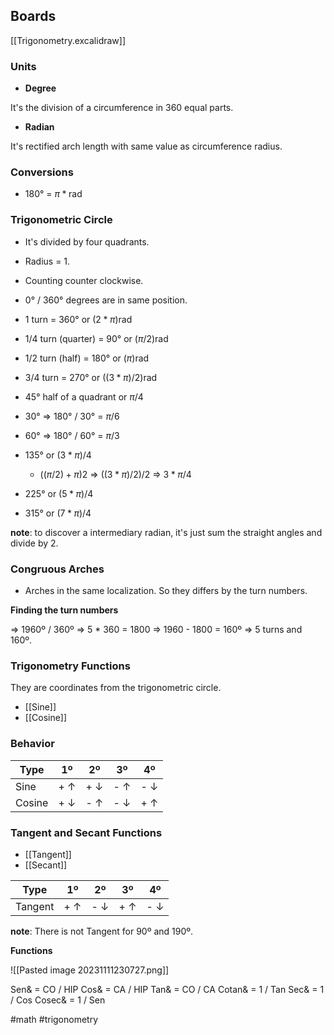 
## Boards

[[Trigonometry.excalidraw]]
### Units

* **Degree**

It's the division of a circumference in 360 equal parts.

* **Radian**

It's rectified arch length with same value as circumference radius.
### Conversions

* 180° = $\pi * \text{rad}$ 

### Trigonometric Circle

* It's divided by four quadrants.
* Radius = 1.
* Counting counter clockwise.
* 0° / 360° degrees are in same position.

* 1 turn = 360° or $(2 * \pi) \text{rad}$
* 1/4 turn (quarter) = 90° or $(\pi / 2) \text{rad}$
* 1/2 turn (half) = 180° or $(\pi) \text{rad}$
* 3/4 turn = 270° or $((3 * \pi) / 2)  \text{rad}$

* 45° half of a quadrant or $\pi / 4$
* 30° => 180° / 30° = $\pi / 6$
* 60° => 180° / 60° = $\pi / 3$

* 135° or $(3 * \pi) / 4$
	* $((\pi / 2) + \pi) 2$ => $((3 * \pi)/2)/2$ => $3 * \pi / 4$
* 225° or $(5 * \pi) / 4$
* 315° or $(7 * \pi) / 4$

**note**: to discover a intermediary radian, it's just sum the straight angles and divide by 2.

### Congruous Arches

* Arches in the same localization. So they differs by the turn numbers.

**Finding the turn numbers**

=> 1960º / 360º => 5 * 360 = 1800 => 1960 - 1800 = 160º => 5 turns and 160º. 
### Trigonometry Functions

They are coordinates from the trigonometric circle.

* [[Sine]]
* [[Cosine]]
### Behavior

| Type | 1º | 2º | 3º | 4º |
|--|--|--|--|--|
| Sine | + $\uparrow$ | + $\downarrow$ | - $\uparrow$ | - $\downarrow$ |
| Cosine | + $\downarrow$ | - $\uparrow$ | - $\downarrow$ | + $\uparrow$ |

### Tangent and Secant Functions

* [[Tangent]]
* [[Secant]]

|Type|1º|2º|3º|4º|
|---|---|---|---|---|
|Tangent|+ $\uparrow$ |- $\downarrow$|+ $\uparrow$|- $\downarrow$|

**note**: There is not Tangent for 90º and 190º.

**Functions**

![[Pasted image 20231111230727.png]]

Sen& = CO / HIP
Cos& = CA / HIP
Tan& = CO / CA
Cotan& = 1 / Tan
Sec& = 1 / Cos
Cosec& = 1 / Sen

#math #trigonometry